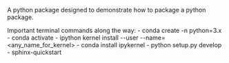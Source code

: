 A python package designed to demonstrate how to package a python package. 

Important terminal commands along the way:
	-	conda create -n <NAME> python=3.x
	-	conda activate <NAME>
	- 	ipython kernel install --user --name=<any_name_for_kernel>
	-	conda install ipykernel
	-	python setup.py develop
	-	sphinx-quickstart

